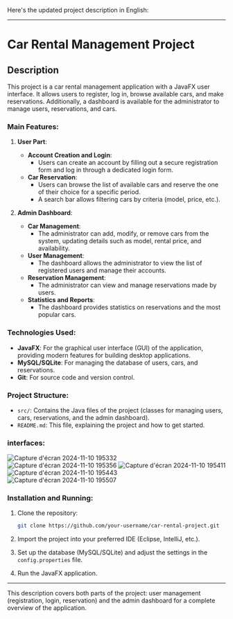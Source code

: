 Here's the updated project description in English:

---

# Car Rental Management Project

## Description

This project is a car rental management application with a JavaFX user interface. It allows users to register, log in, browse available cars, and make reservations. Additionally, a dashboard is available for the administrator to manage users, reservations, and cars.

### Main Features:

1. **User Part**:
   - **Account Creation and Login**:
     - Users can create an account by filling out a secure registration form and log in through a dedicated login form.
   - **Car Reservation**:
     - Users can browse the list of available cars and reserve the one of their choice for a specific period.
     - A search bar allows filtering cars by criteria (model, price, etc.).

2. **Admin Dashboard**:
   - **Car Management**:
     - The administrator can add, modify, or remove cars from the system, updating details such as model, rental price, and availability.
   - **User Management**:
     - The dashboard allows the administrator to view the list of registered users and manage their accounts.
   - **Reservation Management**:
     - The administrator can view and manage reservations made by users.
   - **Statistics and Reports**:
     - The dashboard provides statistics on reservations and the most popular cars.

### Technologies Used:

- **JavaFX**: For the graphical user interface (GUI) of the application, providing modern features for building desktop applications.
- **MySQL/SQLite**: For managing the database of users, cars, and reservations.
- **Git**: For source code and version control.

### Project Structure:

- `src/`: Contains the Java files of the project (classes for managing users, cars, reservations, and the admin dashboard).
- `README.md`: This file, explaining the project and how to get started.
  

### interfaces:
![Capture d'écran 2024-11-10 195332](https://github.com/user-attachments/assets/65b7957d-de51-48f3-bd5d-8f45f4511775)
![Capture d'écran 2024-11-10 195356](https://github.com/user-attachments/assets/3022d6b6-35a2-419a-9657-19a7208f7202)
![Capture d'écran 2024-11-10 195411](https://github.com/user-attachments/assets/d85891e7-f20b-42e5-8afc-99e08c6b9a60)
![Capture d'écran 2024-11-10 195443](https://github.com/user-attachments/assets/52150498-1afa-459a-8481-764477502ad4)
![Capture d'écran 2024-11-10 195507](https://github.com/user-attachments/assets/89e92a88-b0b1-4701-ae23-95ba38c121e8)

### Installation and Running:

1. Clone the repository:
   ```bash
   git clone https://github.com/your-username/car-rental-project.git
   ```

2. Import the project into your preferred IDE (Eclipse, IntelliJ, etc.).

3. Set up the database (MySQL/SQLite) and adjust the settings in the `config.properties` file.

4. Run the JavaFX application.

---

This description covers both parts of the project: user management (registration, login, reservation) and the admin dashboard for a complete overview of the application.
